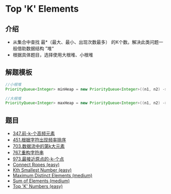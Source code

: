 # Top 'K' Elements

## 介绍

* 从集合中查找 最*（最大、最小、出现次数最多） 的K个数。解决此类问题一般借助数据结构 ”堆“
* 根据具体题目，选择使用大根堆、小根堆

## 解题模板

``` java
//小根堆
PriorityQueue<Integer> minHeap = new PriorityQueue<Integer>((n1, n2) -> n1 - n2);

//大根堆
PriorityQueue<Integer> maxHeap = new PriorityQueue<Integer>((n1, n2) -> n2 - n1);
```

## 题目

* [347.前-k-个高频元素](./347.前-k-个高频元素.java)
* [451.根据字符出现频率排序](./451.根据字符出现频率排序.java)
* [703.数据流中的第k大元素](./703.数据流中的第k大元素.java)
* [767.重构字符串](./767.重构字符串.java)
* [973.最接近原点的-k-个点](./973.最接近原点的-k-个点.java)
* [Connect Ropes (easy)](./Connect&#32;Ropes&#32;(easy).java)
* [Kth Smallest Number (easy)](./Kth&#32;Smallest&#32;Number&#32;(easy).java)
* [Maximum Distinct Elements (medium)](./Maximum&#32;Distinct&#32;Elements&#32;(medium).java)
* [Sum of Elements (medium)](./Sum&#32;of&#32;Elements&#32;(medium).java)
* [Top 'K' Numbers (easy)](./Top&#32;'K'&#32;Numbers&#32;(easy).java)
